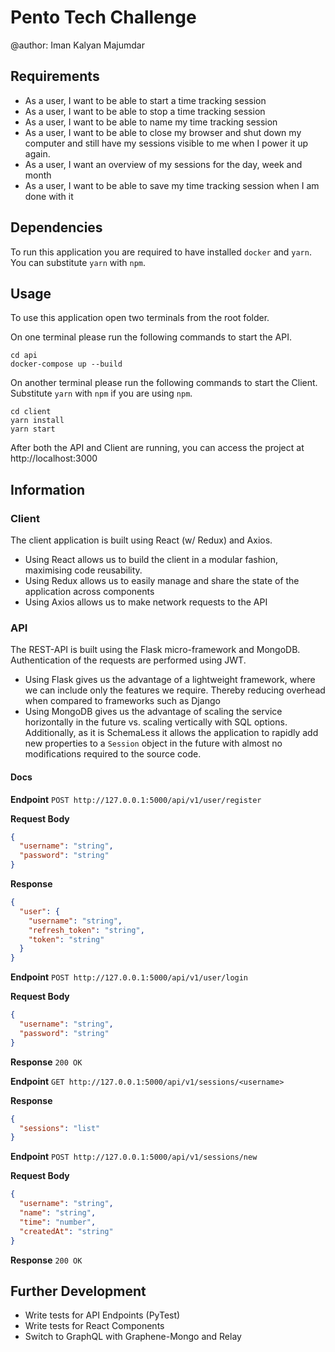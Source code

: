 # Pento Tech Challenge

@author: Iman Kalyan Majumdar

## Requirements

- As a user, I want to be able to start a time tracking session
- As a user, I want to be able to stop a time tracking session
- As a user, I want to be able to name my time tracking session
- As a user, I want to be able to close my browser and shut down my computer and still have my sessions visible to me when I power it up again.
- As a user, I want an overview of my sessions for the day, week and month
- As a user, I want to be able to save my time tracking session when I am done with it

## Dependencies

To run this application you are required to have installed `docker` and `yarn`. You can substitute `yarn` with `npm`.

## Usage

To use this application open two terminals from the root folder.

On one terminal please run the following commands to start the API.

```
cd api
docker-compose up --build
```

On another terminal please run the following commands to start the Client. Substitute `yarn` with `npm` if you are using `npm`.

```
cd client
yarn install
yarn start
```

After both the API and Client are running, you can access the project at http://localhost:3000

## Information

### Client

The client application is built using React (w/ Redux) and Axios.

- Using React allows us to build the client in a modular fashion, maximising code reusability.
- Using Redux allows us to easily manage and share the state of the application across components
- Using Axios allows us to make network requests to the API

### API

The REST-API is built using the Flask micro-framework and MongoDB. Authentication of the requests are performed using JWT.

- Using Flask gives us the advantage of a lightweight framework, where we can include only the features we require. Thereby reducing overhead when compared to frameworks such as Django
- Using MongoDB gives us the advantage of scaling the service horizontally in the future vs. scaling vertically with SQL options. Additionally, as it is SchemaLess it allows the application to rapidly add new properties to a `Session` object in the future with almost no modifications required to the source code.

#### Docs

**Endpoint** `POST http://127.0.0.1:5000/api/v1/user/register`

**Request Body**
```json
{
  "username": "string",
  "password": "string"
}
```

**Response**
```json
{
  "user": {
    "username": "string",
    "refresh_token": "string",
    "token": "string"
  }
}
```

**Endpoint** `POST http://127.0.0.1:5000/api/v1/user/login`

**Request Body**
```json
{
  "username": "string",
  "password": "string"
}
```

**Response** `200 OK`

**Endpoint** `GET http://127.0.0.1:5000/api/v1/sessions/<username>`

**Response**
```json
{
  "sessions": "list"
}
```

**Endpoint** `POST http://127.0.0.1:5000/api/v1/sessions/new`

**Request Body**
```json
{
  "username": "string",
  "name": "string",
  "time": "number",
  "createdAt": "string"
}
```

**Response** `200 OK`

## Further Development

 - Write tests for API Endpoints (PyTest)
 - Write tests for React Components
 - Switch to GraphQL with Graphene-Mongo and Relay
